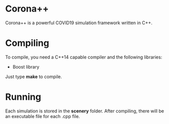 # Corona++

Corona++ is a powerful COVID19 simulation framework written in C++.

# Compiling

To compile, you need a C++14 capable compiler and the following libraries:

- Boost library

Just type **make** to compile.

# Running

Each simulation is stored in the **scenery** folder.
After compiling, there will be an executable file for each .cpp file.